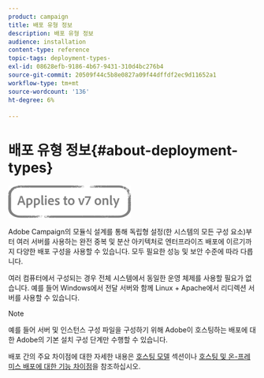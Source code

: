 ```yaml
---
product: campaign
title: 배포 유형 정보
description: 배포 유형 정보
audience: installation
content-type: reference
topic-tags: deployment-types-
exl-id: 08628efb-9186-4b67-9431-310d4bc276b4
source-git-commit: 20509f44c5b8e0827a09f44dffdf2ec9d11652a1
workflow-type: tm+mt
source-wordcount: '136'
ht-degree: 6%

---
```


# 배포 유형 정보{#about-deployment-types}

![](../../assets/v7-only.svg)

Adobe Campaign의 모듈식 설계를 통해 독립형 설정(한 시스템의 모든 구성 요소)부터 여러 서버를 사용하는 완전 중복 및 분산 아키텍처로 엔터프라이즈 배포에 이르기까지 다양한 배포 구성을 사용할 수 있습니다. 모두 필요한 성능 및 보안 수준에 따라 다릅니다.

여러 컴퓨터에서 구성되는 경우 전체 시스템에서 동일한 운영 체제를 사용할 필요가 없습니다. 예를 들어 Windows에서 전달 서버와 함께 Linux + Apache에서 리디렉션 서버를 사용할 수 있습니다.

>[!NOTE]
>
>예를 들어 서버 및 인스턴스 구성 파일을 구성하기 위해 Adobe이 호스팅하는 배포에 대한 Adobe의 기본 설치 구성 단계만 수행할 수 있습니다.
>
>배포 간의 주요 차이점에 대한 자세한 내용은 [호스팅 모델](../../installation/using/hosting-models.md) 섹션이나 [호스팅 및 온-프레미스 배포에 대한 기능 차이점](../../installation/using/capability-matrix.md)을 참조하십시오.
